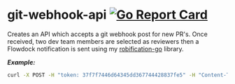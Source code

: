 # git-webhook-api [![Go Report Card](https://goreportcard.com/badge/github.com/josemrobles/git-webhook-api)](https://goreportcard.com/report/github.com/josemrobles/git-webhook-api)

Creates an API which accepts a git webhook post for new PR's. Once received, two dev team members are selected as reviewers then a Flowdock notification is sent using my [robification-go](https://github.com/josemrobles/robification-go) library.

***Example:***
```bash
curl -X POST -H "token: 37f7f7446d64345dd367744428837fe5" -H "Content-Type: application/json" -d '{{"action": "opened","number": 280,"pull_request": {"html_url": "https://github.com/orgname/repo/pull/280","user": {"login": "josemrobles"}}}}' 'http://localhost:8008/'
```
